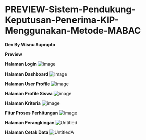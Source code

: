 # PREVIEW-Sistem-Pendukung-Keputusan-Penerima-KIP-Menggunakan-Metode-MABAC

**Dev By Wisnu Suprapto**

**Preview**

**Halaman Login**
![image](https://github.com/wsnusu/SISTEM-PENDUKUNG-KEPUTUSAN-PENERIMA-KIP-K-MENGGUNAKAN-METODE-MABAC/assets/170957828/83991edc-b78f-417f-a1b1-31034c26c6e9)

**Halaman Dashboard**
![image](https://github.com/wsnusu/SISTEM-PENDUKUNG-KEPUTUSAN-PENERIMA-KIP-K-MENGGUNAKAN-METODE-MABAC/assets/170957828/510a9230-9012-41ae-8143-4fb2c6d22468)

**Halaman User Profile**
![image](https://github.com/wsnusu/SISTEM-PENDUKUNG-KEPUTUSAN-PENERIMA-KIP-K-MENGGUNAKAN-METODE-MABAC/assets/170957828/ff4b4214-dc67-41bb-8933-d84286d80eb2)

**Halaman Profile Siswa**
![image](https://github.com/wsnusu/SISTEM-PENDUKUNG-KEPUTUSAN-PENERIMA-KIP-K-MENGGUNAKAN-METODE-MABAC/assets/170957828/39db09ab-1655-4de8-bdda-afdad4aa4d1a)

**Halaman Kriteria**
![image](https://github.com/wsnusu/SISTEM-PENDUKUNG-KEPUTUSAN-PENERIMA-KIP-K-MENGGUNAKAN-METODE-MABAC/assets/170957828/41ca05e9-85f4-43ed-8e4c-46f15b14abb9)

**Fitur Proses Perhitungan**
![image](https://github.com/wsnusu/SISTEM-PENDUKUNG-KEPUTUSAN-PENERIMA-KIP-K-MENGGUNAKAN-METODE-MABAC/assets/170957828/8dc34e19-d080-4787-a247-8397ce33d752)

**Halaman Perangkingan**
![Untitled](https://github.com/wsnusu/SISTEM-PENDUKUNG-KEPUTUSAN-PENERIMA-KIP-K-MENGGUNAKAN-METODE-MABAC/assets/170957828/6c4fdfe3-2797-4ef8-9e8a-fe610d0b0568)

**Halaman Cetak Data**
![UntitledA](https://github.com/wsnusu/SISTEM-PENDUKUNG-KEPUTUSAN-PENERIMA-KIP-K-MENGGUNAKAN-METODE-MABAC/assets/170957828/ad77764d-3698-4c3b-978d-900299093582)

